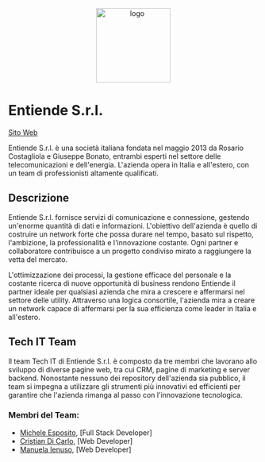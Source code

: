 <div align="center">
<img alt="logo" width='150em' align="center" src="https://gitlab.com/uploads/-/system/group/avatar/63587472/big-logo-min.png" />
</div>

# Entiende S.r.l.
[Sito Web](https://entiendesrl.it/)

Entiende S.r.l. è una società italiana fondata nel maggio 2013 da Rosario Costagliola e Giuseppe Bonato, entrambi esperti nel settore delle telecomunicazioni e dell'energia. L'azienda opera in Italia e all'estero, con un team di professionisti altamente qualificati.

## Descrizione

Entiende S.r.l. fornisce servizi di comunicazione e connessione, gestendo un'enorme quantità di dati e informazioni. L'obiettivo dell'azienda è quello di costruire un network forte che possa durare nel tempo, basato sul rispetto, l'ambizione, la professionalità e l'innovazione costante. Ogni partner e collaboratore contribuisce a un progetto condiviso mirato a raggiungere la vetta del mercato.

L'ottimizzazione dei processi, la gestione efficace del personale e la costante ricerca di nuove opportunità di business rendono Entiende il partner ideale per qualsiasi azienda che mira a crescere e affermarsi nel settore delle utility. Attraverso una logica consortile, l'azienda mira a creare un network capace di affermarsi per la sua efficienza come leader in Italia e all'estero.

## Tech IT Team

Il team Tech IT di Entiende S.r.l. è composto da tre membri che lavorano allo sviluppo di diverse pagine web, tra cui CRM, pagine di marketing e server backend. Nonostante nessuno dei repository dell'azienda sia pubblico, il team si impegna a utilizzare gli strumenti più innovativi ed efficienti per garantire che l'azienda rimanga al passo con l'innovazione tecnologica.

### Membri del Team:

- [Michele Esposito](https://github.com/mikesposito), [Full Stack Developer]
- [Cristian Di Carlo](https://github.com/Okazakee), [Web Developer]
- [Manuela Ienuso](https://github.com/emmegray), [Web Developer]
